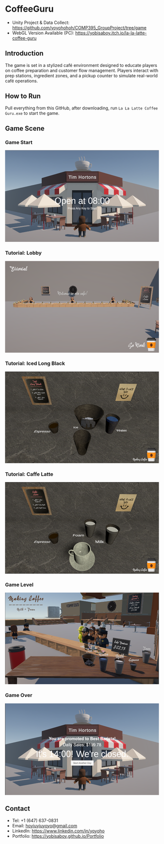 # CoffeeGuru
- Unity Project & Data Collect: https://github.com/yoyohohoh/COMP395_GroupProject/tree/game
- WebGL Version Available (PC): https://yobisaboy.itch.io/la-la-latte-coffee-guru

## Introduction
The game is set in a stylized café environment designed to educate players on coffee preparation and customer flow management. Players interact with prep stations, ingredient zones, and a pickup counter to simulate real-world café operations.

## How to Run
Pull everything from this GitHub, after downloading, run `La La Latte Coffee Guru.exe` to start the game.

## Game Scene
### Game Start
<img src="./Images/GameStart.png" height="300">

### Tutorial: Lobby
<img src="./Images/Tutorial0.png" height="300">

### Tutorial: Iced Long Black
<img src="./Images/Tutorial1.png" height="300">

### Tutorial: Caffe Latte
<img src="./Images/Tutorial2.png" height="300">

### Game Level 
<img src="./Images/GameLevel.png" height="300">

### Game Over
<img src="./Images/GameOver.png" height="300">

## Contact
- Tel: +1 (647) 637-0831
- Email: hoyiuyiuyoyo@gmail.com
- LinkedIn: https://www.linkedin.com/in/yoyoho
- Portfolio: https://yobisaboy.github.io/Portfolio
